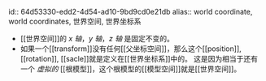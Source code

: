 id:: 64d53330-edd2-4d54-ad10-9bd9cd0e21db
alias:: world coordinate, world coordinates, 世界空间, 世界坐标系

- [[世界空间]]的 $x$ *轴*，$y$ *轴*，$z$ *轴* 是固定不变的。
- 如果一个[[transform]]没有任何[[父坐标空间]]，那么这个[[position]], [[rotation]], [[sacle]]就是定义在[[世界坐标系]]中的。
  这是因为相当于还有一个 *虚拟的* [[根模型]]，这个根模型的[[模型空间]]就是[[世界空间]]。